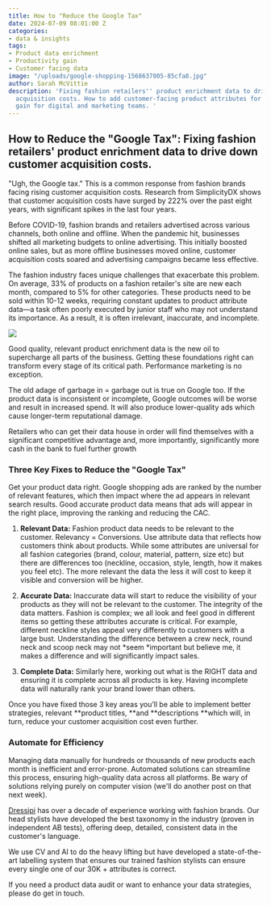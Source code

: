 ```yaml
---
title: How to "Reduce the Google Tax"
date: 2024-07-09 08:01:00 Z
categories:
- data & insights
tags:
- Product data enrichment
- Productivity gain
- Customer facing data
image: "/uploads/google-shopping-1568637805-85cfa8.jpg"
author: Sarah McVittie
description: 'Fixing fashion retailers'' product enrichment data to drive down customer
  acquisition costs. How to add customer-facing product attributes for fashion. Productivity
  gain for digital and marketing teams. '
---
```


## How to Reduce the "Google Tax": Fixing fashion retailers' product enrichment data to drive down customer acquisition costs.

"Ugh, the Google tax." This is a common response from fashion brands facing rising customer acquisition costs.
Research from SimplicityDX shows that customer acquisition costs have surged by 222% over the past eight years, with significant spikes in the last four years.

Before COVID-19, fashion brands and retailers advertised across various channels, both online and offline. When the pandemic hit, businesses shifted all marketing budgets to online advertising. This initially boosted online sales, but as more offline businesses moved online, customer acquisition costs soared and advertising campaigns became less effective.

The fashion industry faces unique challenges that exacerbate this problem. On average, 33% of products on a fashion retailer's site are new each month, compared to 5% for other categories. These products need to be sold within 10-12 weeks, requiring constant updates to product attribute data—a task often poorly executed by junior staff who may not understand its importance. As a result, it is often irrelevant, inaccurate, and incomplete.

![](https://img.siteleaf.com/eyJidWNrZXQiOiJzaXRlbGVhZi1jZG4iLCJrZXkiOiI1OTBjNTEyZDliZTVmNTQwNzc1YmM3MmQvYXNzZXRzLzY2OGNmMTBjZDgwZDA1NDc1Yzc2NjNhNy5KUEciLCJlZGl0cyI6eyJyZXNpemUiOnsid2lkdGgiOjEyMDAsImhlaWdodCI6MTIwMCwiZml0IjoiaW5zaWRlIn0sInRvRm9ybWF0Ijoid2VicCJ9fQ==)

Good quality, relevant product enrichment data is the new oil to supercharge all parts of the business. Getting these foundations right can transform every stage of its critical path. Performance marketing is no exception.

The old adage of garbage in = garbage out is true on Google too. If the product data is inconsistent or incomplete, Google outcomes will be worse and result in increased spend. It will also produce lower-quality ads which cause longer-term reputational damage.

Retailers who can get their data house in order will find themselves with a significant competitive advantage and, more importantly, significantly more cash in the bank to fuel further growth

### Three Key Fixes to Reduce the "Google Tax"

Get your product data right. Google shopping ads are ranked by the number of relevant features, which then impact where the ad appears in relevant search results. Good accurate product data means that ads will appear in the right place, improving the ranking and reducing the CAC.

1. **Relevant Data:** Fashion product data needs to be relevant to the customer. Relevancy = Conversions. Use attribute data that reflects how customers think about products. While some attributes are universal for all fashion categories (brand, colour, material, pattern, size etc) but there are differences too (neckline, occasion, style, length, how it makes you feel etc). The more relevant the data the less it will cost to keep it visible and conversion will be higher.

2. **Accurate Data:** Inaccurate data will start to reduce the visibility of your products as they will not be relevant to the customer. The integrity of the data matters. Fashion is complex; we all look and feel good in different items so getting these attributes accurate is critical. For example, different neckline styles appeal very differently to customers with a large bust. Understanding the difference between a crew neck, round neck and scoop neck may not \*seem \*important but believe me, it makes a difference and will significantly impact sales.

3. **Complete Data:** Similarly here, working out what is the RIGHT data and ensuring it is complete across all products is key. Having incomplete data will naturally rank your brand lower than others.

Once you have fixed those 3 key areas you’ll be able to implement better strategies, relevant \*\*product titles, \*\*and \*\*descriptions \*\*which will, in turn, reduce your customer acquisition cost even further.

### Automate for Efficiency

Managing data manually for hundreds or thousands of new products each month is inefficient and error-prone. Automated solutions can streamline this process, ensuring high-quality data across all platforms. Be wary of solutions relying purely on computer vision (we'll do another post on that next week).

[Dressipi](https://www.linkedin.com/company/dressipi/) has over a decade of experience working with fashion brands. Our head stylists have developed the best taxonomy in the industry (proven in independent AB tests), offering deep, detailed, consistent data in the customer's language.

We use CV and AI to do the heavy lifting but have developed a state-of-the-art labelling system that ensures our trained fashion stylists can ensure every single one of our 30K \+ attributes is correct.

If you need a product data audit or want to enhance your data strategies, please do get in touch.